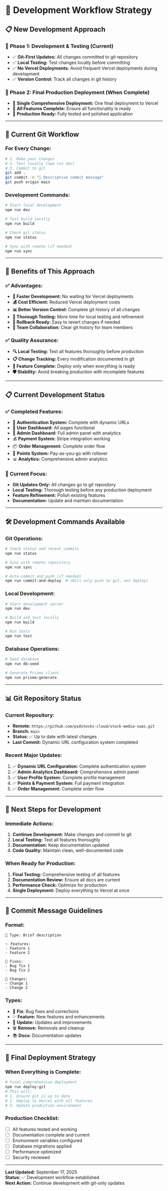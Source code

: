 # 🔄 **Development Workflow Strategy**

## 📋 **New Development Approach**

### 🎯 **Phase 1: Development & Testing (Current)**
- ✅ **Git-First Updates:** All changes committed to git repository
- ✅ **Local Testing:** Test changes locally before committing
- ✅ **No Vercel Deployments:** Avoid frequent Vercel deployments during development
- ✅ **Version Control:** Track all changes in git history

### 🚀 **Phase 2: Final Production Deployment (When Complete)**
- 🔄 **Single Comprehensive Deployment:** One final deployment to Vercel
- 🔄 **All Features Complete:** Ensure all functionality is ready
- 🔄 **Production Ready:** Fully tested and polished application

---

## 📝 **Current Git Workflow**

### **For Every Change:**
```bash
# 1. Make your changes
# 2. Test locally (npm run dev)
# 3. Commit to git
git add .
git commit -m "📝 Descriptive commit message"
git push origin main
```

### **Development Commands:**
```bash
# Start local development
npm run dev

# Test build locally
npm run build

# Check git status
npm run status

# Sync with remote (if needed)
npm run sync
```

---

## 🎯 **Benefits of This Approach**

### ✅ **Advantages:**
- **🚀 Faster Development:** No waiting for Vercel deployments
- **💰 Cost Efficient:** Reduced Vercel deployment costs
- **📊 Better Version Control:** Complete git history of all changes
- **🧪 Thorough Testing:** More time for local testing and refinement
- **🔄 Rollback Ready:** Easy to revert changes if needed
- **👥 Team Collaboration:** Clear git history for team members

### ✅ **Quality Assurance:**
- **🔍 Local Testing:** Test all features thoroughly before production
- **📋 Change Tracking:** Every modification documented in git
- **🎯 Feature Complete:** Deploy only when everything is ready
- **🛡️ Stability:** Avoid breaking production with incomplete features

---

## 📋 **Current Development Status**

### ✅ **Completed Features:**
- 🔐 **Authentication System:** Complete with dynamic URLs
- 👤 **User Dashboard:** All pages functional
- 🔧 **Admin Dashboard:** Full admin panel with analytics
- 💰 **Payment System:** Stripe integration working
- 📦 **Order Management:** Complete order flow
- 🎯 **Points System:** Pay-as-you-go with rollover
- 📊 **Analytics:** Comprehensive admin analytics

### 🔄 **Current Focus:**
- **Git Updates Only:** All changes go to git repository
- **Local Testing:** Thorough testing before any production deployment
- **Feature Refinement:** Polish existing features
- **Documentation:** Update and maintain documentation

---

## 🛠️ **Development Commands Available**

### **Git Operations:**
```bash
# Check status and recent commits
npm run status

# Sync with remote repository
npm run sync

# Auto-commit and push (if needed)
npm run commit-and-deploy  # (Will only push to git, not deploy)
```

### **Local Development:**
```bash
# Start development server
npm run dev

# Build and test locally
npm run build

# Run tests
npm run test
```

### **Database Operations:**
```bash
# Seed database
npm run db:seed

# Generate Prisma client
npm run prisma:generate
```

---

## 📊 **Git Repository Status**

### **Current Repository:**
- **Remote:** `https://github.com/psdstocks-cloud/stock-media-saas.git`
- **Branch:** `main`
- **Status:** ✅ Up to date with latest changes
- **Last Commit:** Dynamic URL configuration system completed

### **Recent Major Updates:**
1. ✅ **Dynamic URL Configuration:** Complete authentication system
2. ✅ **Admin Analytics Dashboard:** Comprehensive admin panel
3. ✅ **User Profile System:** Complete profile management
4. ✅ **Points & Payment System:** Full payment integration
5. ✅ **Order Management:** Complete order flow

---

## 🎯 **Next Steps for Development**

### **Immediate Actions:**
1. **Continue Development:** Make changes and commit to git
2. **Local Testing:** Test all features thoroughly
3. **Documentation:** Keep documentation updated
4. **Code Quality:** Maintain clean, well-documented code

### **When Ready for Production:**
1. **Final Testing:** Comprehensive testing of all features
2. **Documentation Review:** Ensure all docs are current
3. **Performance Check:** Optimize for production
4. **Single Deployment:** Deploy everything to Vercel at once

---

## 📝 **Commit Message Guidelines**

### **Format:**
```
🔧 Type: Brief description

✨ Features:
- Feature 1
- Feature 2

🐛 Fixes:
- Bug fix 1
- Bug fix 2

📝 Changes:
- Change 1
- Change 2
```

### **Types:**
- 🔧 **Fix:** Bug fixes and corrections
- ✨ **Feature:** New features and enhancements
- 📝 **Update:** Updates and improvements
- 🗑️ **Remove:** Removals and cleanup
- 📚 **Docs:** Documentation updates

---

## 🚀 **Final Deployment Strategy**

### **When Everything is Complete:**
```bash
# Final comprehensive deployment
npm run deploy:git
# This will:
# 1. Ensure git is up to date
# 2. Deploy to Vercel with all features
# 3. Update production environment
```

### **Production Checklist:**
- [ ] All features tested and working
- [ ] Documentation complete and current
- [ ] Environment variables configured
- [ ] Database migrations applied
- [ ] Performance optimized
- [ ] Security reviewed

---

**Last Updated:** September 17, 2025  
**Status:** ✅ Development workflow established  
**Next Action:** Continue development with git-only updates
